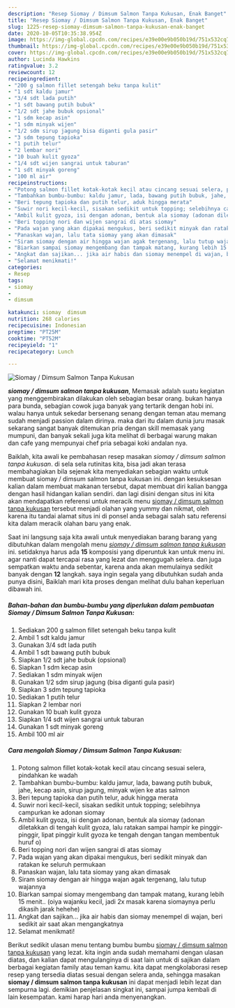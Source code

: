 ```yaml
---
description: "Resep Siomay / Dimsum Salmon Tanpa Kukusan, Enak Banget"
title: "Resep Siomay / Dimsum Salmon Tanpa Kukusan, Enak Banget"
slug: 1225-resep-siomay-dimsum-salmon-tanpa-kukusan-enak-banget
date: 2020-10-05T10:35:38.954Z
image: https://img-global.cpcdn.com/recipes/e39e00e9b050b19d/751x532cq70/siomay-dimsum-salmon-tanpa-kukusan-foto-resep-utama.jpg
thumbnail: https://img-global.cpcdn.com/recipes/e39e00e9b050b19d/751x532cq70/siomay-dimsum-salmon-tanpa-kukusan-foto-resep-utama.jpg
cover: https://img-global.cpcdn.com/recipes/e39e00e9b050b19d/751x532cq70/siomay-dimsum-salmon-tanpa-kukusan-foto-resep-utama.jpg
author: Lucinda Hawkins
ratingvalue: 3.2
reviewcount: 12
recipeingredient:
- "200 g salmon fillet setengah beku tanpa kulit"
- "1 sdt kaldu jamur"
- "3/4 sdt lada putih"
- "1 sdt bawang putih bubuk"
- "1/2 sdt jahe bubuk opsional"
- "1 sdm kecap asin"
- "1 sdm minyak wijen"
- "1/2 sdm sirup jagung bisa diganti gula pasir"
- "3 sdm tepung tapioka"
- "1 putih telur"
- "2 lembar nori"
- "10 buah kulit gyoza"
- "1/4 sdt wijen sangrai untuk taburan"
- "1 sdt minyak goreng"
- "100 ml air"
recipeinstructions:
- "Potong salmon fillet kotak-kotak kecil atau cincang sesuai selera, pindahkan ke wadah"
- "Tambahkan bumbu-bumbu: kaldu jamur, lada, bawang putih bubuk, jahe, kecap asin, sirup jagung, minyak wijen ke atas salmon"
- "Beri tepung tapioka dan putih telur, aduk hingga merata"
- "Suwir nori kecil-kecil, sisakan sedikit untuk topping; selebihnya campurkan ke adonan siomay"
- "Ambil kulit gyoza, isi dengan adonan, bentuk ala siomay (adonan diletakkan di tengah kulit gyoza, lalu ratakan sampai hampir ke pinggir-pinggir, lipat pinggir kulit gyoza ke tengah dengan tangan membentuk huruf o)"
- "Beri topping nori dan wijen sangrai di atas siomay"
- "Pada wajan yang akan dipakai mengukus, beri sedikit minyak dan ratakan ke seluruh permukaan"
- "Panaskan wajan, lalu tata siomay yang akan dimasak"
- "Siram siomay dengan air hingga wajan agak tergenang, lalu tutup wajannya"
- "Biarkan sampai siomay mengembang dan tampak matang, kurang lebih 15 menit.. (oiya wajanku kecil, jadi 2x masak karena siomaynya perlu dikasih jarak hehehe)"
- "Angkat dan sajikan... jika air habis dan siomay menempel di wajan, beri sedikit air saat akan mengangkatnya"
- "Selamat menikmati!"
categories:
- Resep
tags:
- siomay
- 
- dimsum

katakunci: siomay  dimsum 
nutrition: 268 calories
recipecuisine: Indonesian
preptime: "PT25M"
cooktime: "PT52M"
recipeyield: "1"
recipecategory: Lunch

---
```



![Siomay / Dimsum Salmon Tanpa Kukusan](https://img-global.cpcdn.com/recipes/e39e00e9b050b19d/751x532cq70/siomay-dimsum-salmon-tanpa-kukusan-foto-resep-utama.jpg)

<b><i>siomay / dimsum salmon tanpa kukusan</i></b>, Memasak adalah suatu kegiatan yang menggembirakan dilakukan oleh sebagian besar orang. bukan hanya para bunda, sebagian cowok juga banyak yang tertarik dengan hobi ini. walau hanya untuk sekedar bersenang senang dengan teman atau memang sudah menjadi passion dalam dirinya. maka dari itu dalam dunia juru masak sekarang sangat banyak ditemukan pria dengan skill memasak yang mumpuni, dan banyak sekali juga kita melihat di berbagai warung makan dan cafe yang mempunyai chef pria sebagai koki andalan nya.

Baiklah, kita awali ke pembahasan resep masakan <i>siomay / dimsum salmon tanpa kukusan</i>. di sela sela rutinitas kita, bisa jadi akan terasa membahagiakan bila sejenak kita menyediakan sebagian waktu untuk membuat siomay / dimsum salmon tanpa kukusan ini. dengan kesuksesan kalian dalam membuat makanan tersebut, dapat membuat diri kalian bangga dengan hasil hidangan kalian sendiri. dan lagi disini dengan situs ini kita akan mendapatkan referensi untuk meracik menu <u>siomay / dimsum salmon tanpa kukusan</u> tersebut menjadi olahan yang yummy dan nikmat, oleh karena itu tandai alamat situs ini di ponsel anda sebagai salah satu referensi kita dalam meracik olahan baru yang enak.




Saat ini langsung saja kita awali untuk menyediakan barang barang yang dibutuhkan dalam mengolah menu <u><i>siomay / dimsum salmon tanpa kukusan</i></u> ini. setidaknya harus ada <b>15</b> komposisi yang diperuntuk kan untuk menu ini. agar nanti dapat tercapai rasa yang lezat dan menggugah selera. dan juga sempatkan waktu anda sebentar, karena anda akan memulainya sedikit banyak dengan <b>12</b> langkah. saya ingin segala yang dibutuhkan sudah anda punya disini, Baiklah mari kita proses dengan melihat dulu bahan keperluan dibawah ini.

<!--inarticleads1-->

##### Bahan-bahan dan bumbu-bumbu yang diperlukan dalam pembuatan Siomay / Dimsum Salmon Tanpa Kukusan:

1. Sediakan 200 g salmon fillet setengah beku tanpa kulit
1. Ambil 1 sdt kaldu jamur
1. Gunakan 3/4 sdt lada putih
1. Ambil 1 sdt bawang putih bubuk
1. Siapkan 1/2 sdt jahe bubuk (opsional)
1. Siapkan 1 sdm kecap asin
1. Sediakan 1 sdm minyak wijen
1. Gunakan 1/2 sdm sirup jagung (bisa diganti gula pasir)
1. Siapkan 3 sdm tepung tapioka
1. Sediakan 1 putih telur
1. Siapkan 2 lembar nori
1. Gunakan 10 buah kulit gyoza
1. Siapkan 1/4 sdt wijen sangrai untuk taburan
1. Gunakan 1 sdt minyak goreng
1. Ambil 100 ml air




<!--inarticleads2-->

##### Cara mengolah Siomay / Dimsum Salmon Tanpa Kukusan:

1. Potong salmon fillet kotak-kotak kecil atau cincang sesuai selera, pindahkan ke wadah
1. Tambahkan bumbu-bumbu: kaldu jamur, lada, bawang putih bubuk, jahe, kecap asin, sirup jagung, minyak wijen ke atas salmon
1. Beri tepung tapioka dan putih telur, aduk hingga merata
1. Suwir nori kecil-kecil, sisakan sedikit untuk topping; selebihnya campurkan ke adonan siomay
1. Ambil kulit gyoza, isi dengan adonan, bentuk ala siomay (adonan diletakkan di tengah kulit gyoza, lalu ratakan sampai hampir ke pinggir-pinggir, lipat pinggir kulit gyoza ke tengah dengan tangan membentuk huruf o)
1. Beri topping nori dan wijen sangrai di atas siomay
1. Pada wajan yang akan dipakai mengukus, beri sedikit minyak dan ratakan ke seluruh permukaan
1. Panaskan wajan, lalu tata siomay yang akan dimasak
1. Siram siomay dengan air hingga wajan agak tergenang, lalu tutup wajannya
1. Biarkan sampai siomay mengembang dan tampak matang, kurang lebih 15 menit.. (oiya wajanku kecil, jadi 2x masak karena siomaynya perlu dikasih jarak hehehe)
1. Angkat dan sajikan... jika air habis dan siomay menempel di wajan, beri sedikit air saat akan mengangkatnya
1. Selamat menikmati!




Berikut sedikit ulasan menu tentang bumbu bumbu <u>siomay / dimsum salmon tanpa kukusan</u> yang lezat. kita ingin anda sudah memahami dengan ulasan diatas, dan kalian dapat mengulanginya di saat lain untuk di sajikan dalam berbagai kegiatan family atau teman kamu. kita dapat mengkolaborasi resep resep yang tersedia diatas sesuai dengan selera anda, sehingga masakan <b>siomay / dimsum salmon tanpa kukusan</b> ini dapat menjadi lebih lezat dan sempurna lagi. demikian penjelasan singkat ini, sampai jumpa kembali di lain kesempatan. kami harap hari anda menyenangkan.
